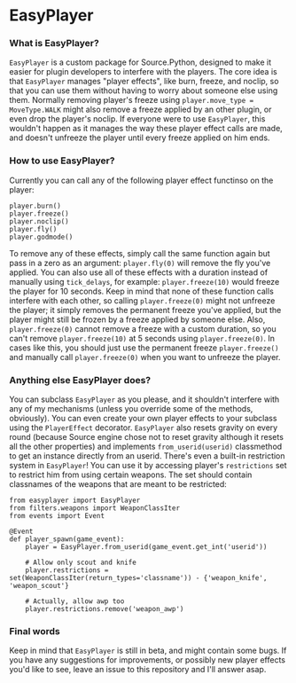 # EasyPlayer
### What is EasyPlayer?
`EasyPlayer` is a custom package for Source.Python, designed to make it easier for plugin developers to interfere with the players.
The core idea is that `EasyPlayer` manages "player effects", like burn, freeze, and noclip, so that you can use them without having to worry about someone else using them.
Normally removing player's freeze using `player.move_type = MoveType.WALK` might also remove a freeze applied by an other plugin, or even drop the player's noclip.
If everyone were to use `EasyPlayer`, this wouldn't happen as it manages the way these player effect calls are made, and doesn't unfreeze the player until every freeze applied on him ends.

### How to use EasyPlayer?
Currently you can call any of the following player effect functinso on the player:

    player.burn()
    player.freeze()
    player.noclip()
    player.fly()
    player.godmode()

To remove any of these effects, simply call the same function again but pass in a zero as an argument: `player.fly(0)` will remove the fly you've applied.
You can also use all of these effects with a duration instead of manually using `tick_delays`, for example: `player.freeze(10)` would freeze the player for 10 seconds.
Keep in mind that none of these function calls interfere with each other, so calling `player.freeze(0)` might not unfreeze the player; it simply removes the permanent freeze you've applied, but the player might still be frozen by a freeze applied by someone else.
Also, `player.freeze(0)` cannot remove a freeze with a custom duration, so you can't remove `player.freeze(10)` at 5 seconds using `player.freeze(0)`. In cases like this, you should just use the permanent freeze `player.freeze()` and manually call `player.freeze(0)` when you want to unfreeze the player.

### Anything else EasyPlayer does?
You can subclass `EasyPlayer` as you please, and it shouldn't interfere with any of my mechanisms (unless you override some of the methods, obviously). You can even create your own player effects to your subclass using the `PlayerEffect` decorator.
`EasyPlayer` also resets gravity on every round (because Source engine chose not to reset gravity although it resets all the other properties) and implements `from_userid(userid)` classmethod to get an instance directly from an userid.
There's even a built-in restriction system in `EasyPlayer`! You can use it by accessing player's `restrictions` set to restrict him from using certain weapons.
The set should contain classnames of the weapons that are meant to be restricted:

    from easyplayer import EasyPlayer
    from filters.weapons import WeaponClassIter
    from events import Event
    
    @Event
    def player_spawn(game_event):
        player = EasyPlayer.from_userid(game_event.get_int('userid'))
    
        # Allow only scout and knife
        player.restrictions = set(WeaponClassIter(return_types='classname')) - {'weapon_knife', 'weapon_scout'}
    
        # Actually, allow awp too
        player.restrictions.remove('weapon_awp')

### Final words
Keep in mind that `EasyPlayer` is still in beta, and might contain some bugs.
If you have any suggestions for improvements, or possibly new player effects you'd like to see, leave an issue to this repository and I'll answer asap.
